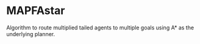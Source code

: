 # MAPFAstar
Algorithm to route multiplied tailed agents to multiple goals using A* as the underlying planner.
